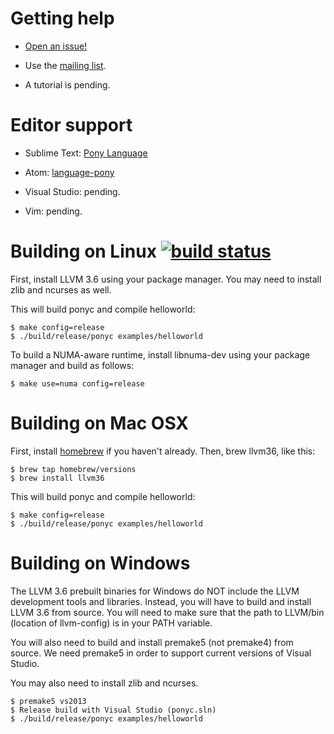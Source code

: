 # Getting help 

* [Open an issue!](https://github.com/CausalityLtd/ponyc/issues)

* Use the [mailing list](mailto:developers@causality.io).

* A tutorial is pending.

# Editor support

* Sublime Text: [Pony Language](https://packagecontrol.io/packages/Pony%20Language)

* Atom: [language-pony](https://atom.io/packages/language-pony)

* Visual Studio: pending.

* Vim: pending.

# Building on Linux [![build status](http://ponylang.org:50000/buildStatus/icon?job=ponyc)](http://ci.ponylang.org/job/ponyc/)

First, install LLVM 3.6 using your package manager. You may need to install zlib and ncurses as well.

This will build ponyc and compile helloworld:

```
$ make config=release
$ ./build/release/ponyc examples/helloworld
```

To build a NUMA-aware runtime, install libnuma-dev using your package manager and build as follows:

```
$ make use=numa config=release
```

# Building on Mac OSX

First, install [homebrew](http://brew.sh) if you haven't already. Then, brew llvm36, like this:

```
$ brew tap homebrew/versions
$ brew install llvm36
```

This will build ponyc and compile helloworld:

```
$ make config=release
$ ./build/release/ponyc examples/helloworld
```

# Building on Windows

The LLVM 3.6 prebuilt binaries for Windows do NOT include the LLVM development tools and libraries. Instead, you will have to build and install LLVM 3.6 from source. You will need to make sure that the path to LLVM/bin (location of llvm-config) is in your PATH variable.

You will also need to build and install premake5 (not premake4) from source. We need premake5 in order to support current versions of Visual Studio.

You may also need to install zlib and ncurses.

```
$ premake5 vs2013
$ Release build with Visual Studio (ponyc.sln)
$ ./build/release/ponyc examples/helloworld
```

